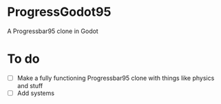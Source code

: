 # ProgressGodot95
A Progressbar95 clone in Godot

# To do
- [ ] Make a fully functioning Progressbar95 clone with things like physics and stuff
- [ ] Add systems
